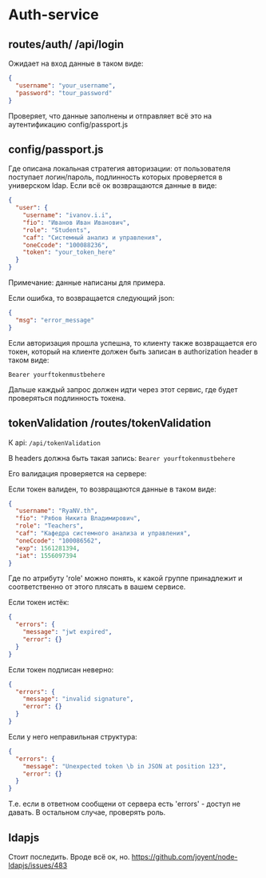 # Auth-service

## routes/auth/ /api/login

Ожидает на вход данные в таком виде:

```json
{
  "username": "your_username",
  "password": "tour_password"
}
```

Проверяет, что данные заполнены и отправляет всё это на аутентификацию config/passport.js

## config/passport.js

Где описана локальная стратегия авторизации: от пользователя поступает логин/пароль, подлинность которых проверяется в универском ldap. Если всё ок возвращаются данные в виде:

```json
{
  "user": {
    "username": "ivanov.i.i",
    "fio": "Иванов Иван Иванович",
    "role": "Students",
    "caf": "Системный анализ и управления",
    "oneCcode": "100088236",
    "token": "your_token_here"
  }
}
```

Примечание: данные написаны для примера.

Если ошибка, то возвращается следующий json:

```json
{
  "msg": "error_message"
}
```

Если авторизация прошла успешна, то клиенту также возвращается его токен, который на клиенте должен быть записан в authorization header в таком виде:

`Bearer yourftokenmustbehere`

Дальше каждый запрос должен идти через этот сервис, где будет проверяться подлинность токена.

## tokenValidation /routes/tokenValidation

К api: `/api/tokenValidation`

В headers должна быть такая запись: `Bearer yourftokenmustbehere`

Его валидация проверяется на сервере:

Если токен валиден, то возвращаются данные в таком виде:

```json
{
  "username": "RyaNV.th",
  "fio": "Рябов Никита Владимирович",
  "role": "Teachers",
  "caf": "Кафедра системного анализа и управления",
  "oneCcode": "100086562",
  "exp": 1561281394,
  "iat": 1556097394
}
```

Где по атрибуту 'role' можно понять, к какой группе принадлежит и соответственно от этого плясать в вашем сервисе.

Если токен истёк:

```json
{
  "errors": {
    "message": "jwt expired",
    "error": {}
  }
}
```

Если токен подписан неверно:

```json
{
  "errors": {
    "message": "invalid signature",
    "error": {}
  }
}
```

Если у него неправильная структура:

```json
{
  "errors": {
    "message": "Unexpected token \b in JSON at position 123",
    "error": {}
  }
}
```

Т.е. если в ответном сообщени от сервера есть 'errors' - доступ не давать.
В остальном случае, проверять роль.

## ldapjs

Стоит последить. Вроде всё ок, но. https://github.com/joyent/node-ldapjs/issues/483
